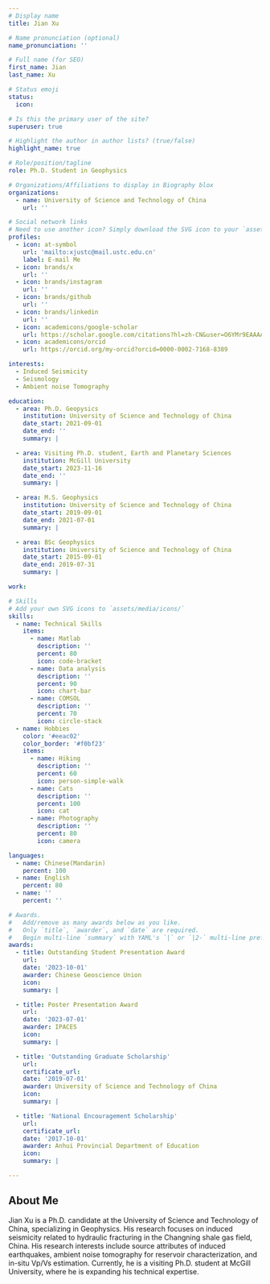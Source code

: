 ```yaml
---
# Display name
title: Jian Xu

# Name pronunciation (optional)
name_pronunciation: ''

# Full name (for SEO)
first_name: Jian
last_name: Xu

# Status emoji
status:
  icon:

# Is this the primary user of the site?
superuser: true

# Highlight the author in author lists? (true/false)
highlight_name: true

# Role/position/tagline
role: Ph.D. Student in Geophysics

# Organizations/Affiliations to display in Biography blox
organizations:
  - name: University of Science and Technology of China
    url: ''

# Social network links
# Need to use another icon? Simply download the SVG icon to your `assets/media/icons/` folder.
profiles:
  - icon: at-symbol
    url: 'mailto:xjustc@mail.ustc.edu.cn'
    label: E-mail Me
  - icon: brands/x
    url: ''
  - icon: brands/instagram
    url: ''
  - icon: brands/github
    url: ''
  - icon: brands/linkedin
    url: ''
  - icon: academicons/google-scholar
    url: https://scholar.google.com/citations?hl=zh-CN&user=O6YMr9EAAAAJ
  - icon: academicons/orcid
    url: https://orcid.org/my-orcid?orcid=0000-0002-7168-8389

interests:
  - Induced Seismicity
  - Seismology
  - Ambient noise Tomography

education:
  - area: Ph.D. Geopysics
    institution: University of Science and Technology of China
    date_start: 2021-09-01
    date_end: ''
    summary: |

  - area: Visiting Ph.D. student, Earth and Planetary Sciences
    institution: McGill University
    date_start: 2023-11-16
    date_end: ''
    summary: |

  - area: M.S. Geophysics
    institution: University of Science and Technology of China
    date_start: 2019-09-01
    date_end: 2021-07-01
    summary: |

  - area: BSc Geophysics
    institution: University of Science and Technology of China
    date_start: 2015-09-01
    date_end: 2019-07-31
    summary: |

work:

# Skills
# Add your own SVG icons to `assets/media/icons/`
skills:
  - name: Technical Skills
    items:
      - name: Matlab
        description: ''
        percent: 80
        icon: code-bracket
      - name: Data analysis
        description: ''
        percent: 90
        icon: chart-bar
      - name: COMSOL
        description: ''
        percent: 70
        icon: circle-stack
  - name: Hobbies
    color: '#eeac02'
    color_border: '#f0bf23'
    items:
      - name: Hiking
        description: ''
        percent: 60
        icon: person-simple-walk
      - name: Cats
        description: ''
        percent: 100
        icon: cat
      - name: Photography
        description: ''
        percent: 80
        icon: camera

languages:
  - name: Chinese(Mandarin)
    percent: 100
  - name: English
    percent: 80
  - name: ''
    percent: ''

# Awards.
#   Add/remove as many awards below as you like.
#   Only `title`, `awarder`, and `date` are required.
#   Begin multi-line `summary` with YAML's `|` or `|2-` multi-line prefix and indent 2 spaces below.
awards:
  - title: Outstanding Student Presentation Award
    url: 
    date: '2023-10-01'
    awarder: Chinese Geoscience Union
    icon: 
    summary: |

  - title: Poster Presentation Award
    url: 
    date: '2023-07-01'
    awarder: IPACES
    icon: 
    summary: |

  - title: 'Outstanding Graduate Scholarship'
    url: 
    certificate_url: 
    date: '2019-07-01'
    awarder: University of Science and Technology of China
    icon: 
    summary: |

  - title: 'National Encouragement Scholarship'
    url: 
    certificate_url: 
    date: '2017-10-01'
    awarder: Anhui Provincial Department of Education
    icon: 
    summary: |  

---
```


## About Me
Jian Xu is a Ph.D. candidate at the University of Science and Technology of China, specializing in Geophysics. His research focuses on induced seismicity related to hydraulic fracturing in the Changning shale gas field, China. His research interests include source attributes of induced earthquakes, ambient noise tomography for reservoir characterization, and in-situ Vp/Vs estimation. Currently, he is a visiting Ph.D. student at McGill University, where he is expanding his technical expertise.